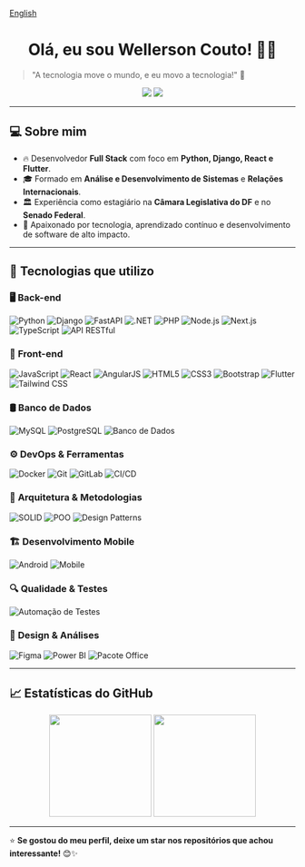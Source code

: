 [English](https://github.com/wellcouto/wellcouto/blob/main/README_EN.md)

<h1 align="center">Olá, eu sou Wellerson Couto! 👋🚀</h1>

> "A tecnologia move o mundo, e eu movo a tecnologia!" 🚀

<p align="center">
  <a href="https://www.linkedin.com/in/wellerson-couto/"><img src="https://img.shields.io/badge/LinkedIn-%230077B5.svg?style=for-the-badge&logo=linkedin&logoColor=white"></a>
  <a href="mailto:wpcouto.work@gmail.com"><img src="https://img.shields.io/badge/Email-D14836?style=for-the-badge&logo=gmail&logoColor=white"></a>
</p>

---

## 💻 Sobre mim
- 🔥 Desenvolvedor **Full Stack** com foco em **Python, Django, React e Flutter**.
- 🎓 Formado em **Análise e Desenvolvimento de Sistemas** e **Relações Internacionais**.
- 🏛️ Experiência como estagiário na **Câmara Legislativa do DF** e no **Senado Federal**.
- 🎯 Apaixonado por tecnologia, aprendizado contínuo e desenvolvimento de software de alto impacto.

---

## 🚀 Tecnologias que utilizo

### 🖥️ **Back-end**
![Python](https://img.shields.io/badge/-Python-3776AB?style=for-the-badge&logo=python&logoColor=white)
![Django](https://img.shields.io/badge/-Django-092E20?style=for-the-badge&logo=django&logoColor=white)
![FastAPI](https://img.shields.io/badge/-FastAPI-009688?style=for-the-badge&logo=fastapi&logoColor=white)
![.NET](https://img.shields.io/badge/-.NET-512BD4?style=for-the-badge&logo=dotnet&logoColor=white)
![PHP](https://img.shields.io/badge/-PHP-777BB4?style=for-the-badge&logo=php&logoColor=white)
![Node.js](https://img.shields.io/badge/-Node.js-339933?style=for-the-badge&logo=node.js&logoColor=white)
![Next.js](https://img.shields.io/badge/-Next.js-000000?style=for-the-badge&logo=next.js&logoColor=white)
![TypeScript](https://img.shields.io/badge/-TypeScript-3178C6?style=for-the-badge&logo=typescript&logoColor=white)
![API RESTful](https://img.shields.io/badge/-API%20RESTful-FF6C37?style=for-the-badge&logo=postman&logoColor=white)

### 🎨 **Front-end**
![JavaScript](https://img.shields.io/badge/-JavaScript-F7DF1E?style=for-the-badge&logo=javascript&logoColor=black)
![React](https://img.shields.io/badge/-React-61DAFB?style=for-the-badge&logo=react&logoColor=black)
![AngularJS](https://img.shields.io/badge/-AngularJS-E23237?style=for-the-badge&logo=angularjs&logoColor=white)
![HTML5](https://img.shields.io/badge/-HTML5-E34F26?style=for-the-badge&logo=html5&logoColor=white)
![CSS3](https://img.shields.io/badge/-CSS3-1572B6?style=for-the-badge&logo=css3&logoColor=white)
![Bootstrap](https://img.shields.io/badge/-Bootstrap-7952B3?style=for-the-badge&logo=bootstrap&logoColor=white)
![Flutter](https://img.shields.io/badge/-Flutter-02569B?style=for-the-badge&logo=flutter&logoColor=white)
![Tailwind CSS](https://img.shields.io/badge/-TailwindCSS-38B2AC?style=for-the-badge&logo=tailwind-css&logoColor=white)

### 🛢️ **Banco de Dados**
![MySQL](https://img.shields.io/badge/-MySQL-4479A1?style=for-the-badge&logo=mysql&logoColor=white)
![PostgreSQL](https://img.shields.io/badge/-PostgreSQL-4169E1?style=for-the-badge&logo=postgresql&logoColor=white)
![Banco de Dados](https://img.shields.io/badge/-Banco%20de%20Dados-4C8CBF?style=for-the-badge&logo=databricks&logoColor=white)

### ⚙️ **DevOps & Ferramentas**
![Docker](https://img.shields.io/badge/-Docker-2496ED?style=for-the-badge&logo=docker&logoColor=white)
![Git](https://img.shields.io/badge/-Git-F05032?style=for-the-badge&logo=git&logoColor=white)
![GitLab](https://img.shields.io/badge/-GitLab-FCA121?style=for-the-badge&logo=gitlab&logoColor=white)
![CI/CD](https://img.shields.io/badge/-CI/CD-0A192F?style=for-the-badge&logo=githubactions&logoColor=white)

### 🎯 **Arquitetura & Metodologias**
![SOLID](https://img.shields.io/badge/-SOLID-FF5733?style=for-the-badge&logo=codeforces&logoColor=white)
![POO](https://img.shields.io/badge/-POO-007396?style=for-the-badge&logo=java&logoColor=white)
![Design Patterns](https://img.shields.io/badge/-Design%20Patterns-00857B?style=for-the-badge&logo=codeforces&logoColor=white)

### 🏗️ **Desenvolvimento Mobile**
![Android](https://img.shields.io/badge/-Android-3DDC84?style=for-the-badge&logo=android&logoColor=white)
![Mobile](https://img.shields.io/badge/-Mobile-00D4FF?style=for-the-badge&logo=react&logoColor=white)

### 🔍 **Qualidade & Testes**
![Automação de Testes](https://img.shields.io/badge/-Automação%20de%20Testes-47A248?style=for-the-badge&logo=testcafe&logoColor=white)

### 🎨 **Design & Análises**
![Figma](https://img.shields.io/badge/-Figma-F24E1E?style=for-the-badge&logo=figma&logoColor=white)
![Power BI](https://img.shields.io/badge/-Power%20BI-F2C811?style=for-the-badge&logo=powerbi&logoColor=black)
![Pacote Office](https://img.shields.io/badge/-Pacote%20Office-D83B01?style=for-the-badge&logo=microsoftoffice&logoColor=white)

---

## 📈 Estatísticas do GitHub

<p align="center">
  <img height="180em" src="https://github-readme-stats.vercel.app/api?username=seu-usuario&show_icons=true&theme=dracula&count_private=true&hide=stars"/>
  <img height="180em" src="https://github-readme-stats.vercel.app/api/top-langs/?username=seu-usuario&layout=compact&langs_count=6&theme=dracula"/>
</p>

---

⭐ **Se gostou do meu perfil, deixe um star nos repositórios que achou interessante!** 😊✨


